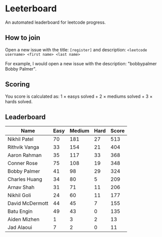 # Leeterboard

An automated leaderboard for leetcode progress.

## How to join

Open a new issue with the title: `[register]` and description:
`<leetcode username> <first name> <last name>`

For example, I would open a new issue with the description: "bobbypalmer Bobby Palmer".

## Scoring

You score is calculated as:
1 $\times$ easys solved + 2 $\times$ mediums solved + 3 $\times$ hards solved.

## Leaderboard
| Name | Easy | Medium | Hard | Score |
| --- | --- | --- | --- | --- |
| Nikhil Patel | 70 | 181 | 27 | 513 |
| Rithvik Vanga | 33 | 154 | 21 | 404 |
| Aaron Rahman | 35 | 117 | 33 | 368 |
| Conner Rose | 75 | 108 | 19 | 348 |
| Bobby Palmer | 41 | 98 | 29 | 324 |
| Charles Huang | 34 | 80 | 5 | 209 |
| Arnav Shah | 31 | 71 | 11 | 206 |
| Nikhil Goli | 24 | 60 | 11 | 177 |
| David McDermott | 44 | 45 | 7 | 155 |
| Batu Engin | 49 | 43 | 0 | 135 |
| Aiden Mizhen | 1 | 3 | 2 | 13 |
| Jad Alaoui | 7 | 2 | 0 | 11 |
